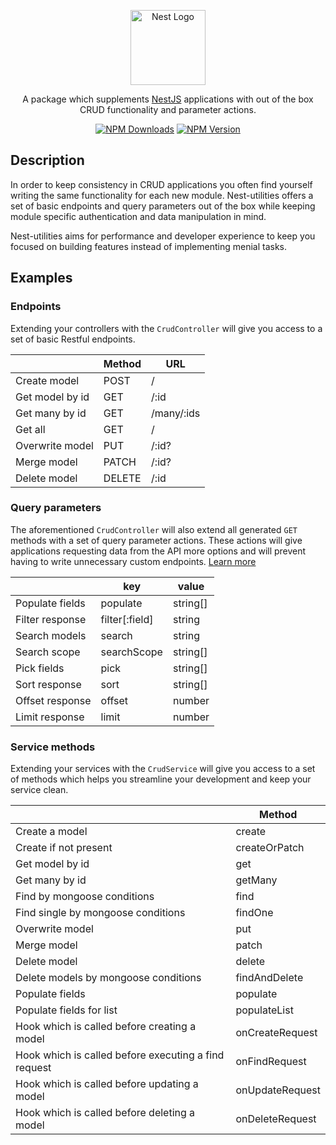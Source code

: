 <p align="center">
  <a href="http://nestjs.com/" target="blank"><img src="https://nestjs.com/img/logo-small.svg" width="120" alt="Nest Logo" /></a>
</p>

<p align="center">
A package which supplements <a href="https://nestjs.com/">NestJS</a> applications with out of the box CRUD functionality and parameter actions.
</p>
<p align="center">
  <a href="https://www.npmjs.com/package/nest-utilities"><img src="https://img.shields.io/npm/dt/nest-utilities.svg" alt="NPM Downloads" /></a>
  <a href="https://www.npmjs.com/package/nest-utilities"><img src="https://img.shields.io/npm/v/nest-utilities.svg" alt="NPM Version" /></a>
</p>

## Description
In order to keep consistency in CRUD applications you often find yourself writing the same functionality for each new module. Nest-utilities offers a set of basic endpoints and query parameters out of the box while keeping module specific authentication and data manipulation in mind.

Nest-utilities aims for performance and developer experience to keep you focused on building features instead of implementing menial tasks.

## Examples
### Endpoints
Extending your controllers with the `CrudController` will give you access to a set of basic Restful endpoints. 

|                 | Method | URL          |
| --------------- | ------ | ------------ |
| Create model    | POST   | /            |
| Get model by id | GET    | /:id         |
| Get many by id  | GET    | /many/:ids   |
| Get all         | GET    | /            |
| Overwrite model | PUT    | /:id?        |
| Merge model     | PATCH  | /:id?        |
| Delete model    | DELETE | /:id         |

### Query parameters
The aforementioned `CrudController` will also extend all generated `GET` methods with a set of query parameter actions. These actions will give applications requesting data from the API more options and will prevent having to write unnecessary custom endpoints. [Learn more](https://github.com/MartinDrost/nest-utilities/wiki/Query-parameters)

|                    | key            | value        |
| ------------------ | -------------- | ------------ |
| Populate fields    | populate       | string[]     |
| Filter response    | filter[:field] | string       |
| Search models      | search         | string       |
| Search scope       | searchScope    | string[]     |
| Pick fields        | pick           | string[]     |
| Sort response      | sort           | string[]     |
| Offset response    | offset         | number       |
| Limit response     | limit          | number       |

### Service methods
Extending your services with the `CrudService` will give you access to a set of methods which helps you streamline your development and keep your service clean.

|                                                      | Method          |
| ---------------------------------------------------- | --------------- |
| Create a model                                       | create          |
| Create if not present                                | createOrPatch   |
| Get model by id                                      | get             |
| Get many by id                                       | getMany         |
| Find by mongoose conditions                          | find            |
| Find single by mongoose conditions                   | findOne         |
| Overwrite model                                      | put             |
| Merge model                                          | patch           |
| Delete model                                         | delete          |
| Delete models by mongoose conditions                 | findAndDelete   |
| Populate fields                                      | populate        |
| Populate fields for list                             | populateList    |
| Hook which is called before creating a model         | onCreateRequest |
| Hook which is called before executing a find request | onFindRequest   |
| Hook which is called before updating a model         | onUpdateRequest |
| Hook which is called before deleting a model         | onDeleteRequest |
